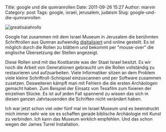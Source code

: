 Title: google und die qumranrollen
Date: 2011-09-26 15:27
Author: marvin
Category: post
Tags: google, israel, jerusalem, judaism
Slug: google-und-die-qumranrollen

![greatisaiahrolls]({static}/images/greatisaiahrolls.png)

Google hat zusammen mit dem Israel Museum in Jerusalem die berühmten
Schriftrollen aus Qumran aufwendig
[digitalisiert](http://dss.collections.imj.org.il/) und online gestellt.
Es ist möglich durch die Rollen zu blättern und bekommt per "mouse-over"
die englische Übersetzung der Stellen angezeigt.

Diese Rollen sind mit das Kostbarste was der Staat Israel besitzt. Es
wir noch die Arbeit von Generationen gebraucht um die Rollen vollständig
zu restaurieren und aufzuarbeiten. Viele Informatiker sitzen an dem
Problem viele kleine Schriftroll-Schnipsel einzuscannen und per Software
zusammen zusetzen. Desweiteren kämpft man mit Fehlern die die ersten
Archäologen gemacht haben. Zum Beispiel der Einsatz von Tesafilm zum
fixieren der einzelnen Stücke. Es ist auf jeden Fall spannend zu wissen
das sich in diesen ganzen Jahrtausenden die Schriften nicht verändert
haben.

Ich war jetzt schon viel oder fünf mal im Israel Museum und es
beeindruckt mich immer sehr wie sie es schaffen gerade biblische
Archäologie mit Kunst zu verbinden. Ich kann das Museum wirklich
empfehlen. Und das schon wegen der James Turrel Installation.

 

